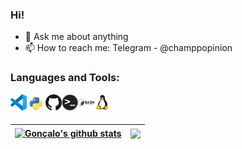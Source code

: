 ### Hi!

- 💬 Ask me about anything
- 📫 How to reach me: Telegram - @champpopinion

### Languages and Tools:

<img align="left" alt="Visual Studio Code" width="26px" src="https://raw.githubusercontent.com/github/explore/80688e429a7d4ef2fca1e82350fe8e3517d3494d/topics/visual-studio-code/visual-studio-code.png" />

<img align="left" alt="Python" width="30px" src="https://raw.githubusercontent.com/github/explore/80688e429a7d4ef2fca1e82350fe8e3517d3494d/topics/python/python.png" />

<img align="left" alt="GitHub" width="26px" src="https://raw.githubusercontent.com/github/explore/78df643247d429f6cc873026c0622819ad797942/topics/github/github.png" />

<img align="left" alt="Terminal" width="26px" src="https://raw.githubusercontent.com/github/explore/80688e429a7d4ef2fca1e82350fe8e3517d3494d/topics/terminal/terminal.png" />

<img align="left" alt="Bash" width="26px" src="https://raw.githubusercontent.com/github/explore/80688e429a7d4ef2fca1e82350fe8e3517d3494d/topics/bash/bash.png" />

<img align="left" alt="Linux" width="26px" src="https://raw.githubusercontent.com/github/explore/80688e429a7d4ef2fca1e82350fe8e3517d3494d/topics/linux/linux.png" />

<br />
<br />

| <a href="https://github.com/souto2001/github-readme-stats"><img align="center" src="https://github-readme-stats.vercel.app/api?username=souto2001&show_icons=true&include_all_commits=true&theme=buefy&hide_border=true" alt="Gonçalo's github stats" /></a> | <a href="https://github.com/souto2001/github-readme-stats"><img align="center" src="https://github-readme-stats.vercel.app/api/top-langs/?username=souto2001&layout=compact&theme=buefy&hide_border=true" /></a> |
| ------------- | ------------- |

